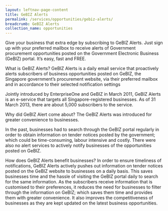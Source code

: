 ```yaml
---
layout: leftnav-page-content
title: GeBIZ Alerts
permalink: /services/opportunities/gebiz-alerts/
breadcrumb: GeBIZ Alerts
collection_name: opportunities
---
```


Give your business that extra edge by subscribing to GeBIZ Alerts. Just sign up with your preferred mailbox to receive alerts of Government procurement opportunities posted on the Government Electronic Business (GeBIZ) portal. It’s easy, fast and FREE.

What is GeBIZ Alerts?
GeBIZ Alerts is a daily email service that proactively alerts subscribers of business opportunities posted on GeBIZ, the Singapore government’s procurement website, via their preferred mailbox and in accordance to their selected notification settings

Jointly introduced by EnterpriseOne and GeBIZ in March 2011, GeBIZ Alerts is an e-service that targets all Singapore-registered businesses. As of 31 March 2013, there are about 5,000 subscribers to the service.

Why did GeBIZ Alert come about?
The GeBIZ Alerts was introduced for greater convenience to businesses.

In the past, businesses had to search through the GeBIZ portal regularly in order to obtain information on tender notices posted by the government; which could be time-consuming, labour intensive and costly. There were also no alert services to actively notify businesses of the opportunities posted on GeBIZ.

How does GeBIZ Alerts benefit businesses?
In order to ensure timeliness of notifications, GeBIZ Alerts actively pushes out information on tender notices posted on the GeBIZ website to businesses on a daily basis. This saves businesses time and the hassle of visiting the GeBIZ portal daily to search for the same information. As the subscribers receive information that is customised to their preferences, it reduces the need for businesses to filter through the information on GeBIZ; which saves them time and provides them with greater convenience. It also improves the competitiveness of businesses as they are kept updated on the latest business opportunities.
